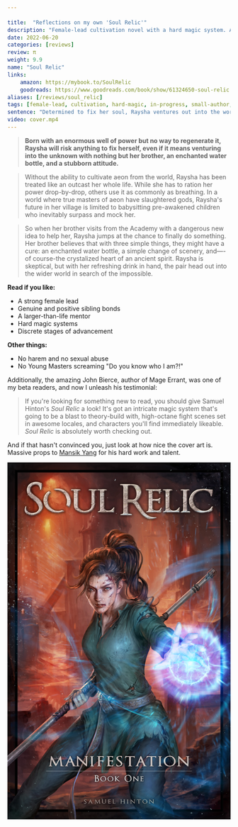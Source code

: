 ```yaml
---

title:  "Reflections on my own 'Soul Relic'"
description: "Female-lead cultivation novel with a hard magic system. A young woman with a broken soul joins her brother to find a solution in the wider world."
date: 2022-06-20
categories: [reviews]
review: π
weight: 9.9
name: "Soul Relic"
links:
    amazon: https://mybook.to/SoulRelic
    goodreads: https://www.goodreads.com/book/show/61324650-soul-relic
aliases: [/reviews/soul_relic]
tags: [female-lead, cultivation, hard-magic, in-progress, small-author, kindle]
sentence: "Determined to fix her soul, Raysha ventures out into the world with her brother, only to stumble into events larger than they realise."
video: cover.mp4
---
```


> **Born with an enormous well of power but no way to regenerate it, Raysha will risk anything to fix herself, even if it means venturing into the unknown with nothing but her brother, an enchanted water bottle, and a stubborn attitude.**


> Without the ability to cultivate aeon from the world, Raysha has been treated like an outcast her whole life. While she has to ration her power drop-by-drop, others use it as commonly as breathing. In a world where true masters of aeon have slaughtered gods, Raysha's future in her village is limited to babysitting pre-awakened children who inevitably surpass and mock her.


> So when her brother visits from the Academy with a dangerous new idea to help her, Raysha jumps at the chance to finally do something. Her brother believes that with three simple things, they might have a cure: an enchanted water bottle, a simple change of scenery, and—-of course-the crystalized heart of an ancient spirit. Raysha is skeptical, but with her refreshing drink in hand, the pair head out into the wider world in search of the impossible.


**Read if you like:**

* A strong female lead
* Genuine and positive sibling bonds
* A larger-than-life mentor
* Hard magic systems
* Discrete stages of advancement

**Other things:**

* No harem and no sexual abuse
* No Young Masters screaming "Do you know who I am?!"


Additionally, the amazing John Bierce, author of Mage Errant, was one of my beta readers, and now I unleash his testimonial:

> If you're looking for something new to read, you should give Samuel Hinton's *Soul Relic* a look! It's got an intricate magic system that's going to be a blast to theory-build with, high-octane fight scenes set in awesome locales, and characters you'll find immediately likeable. *Soul Relic* is absolutely worth checking out.

And if that hasn't convinced you, just look at how nice the cover art is. Massive props to [Mansik Yang](https://www.artstation.com/yam8417) for his hard work and talent.

![](cover.jpg?class="img-smaller")

